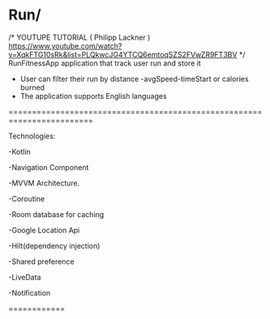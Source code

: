 # Run/
/*
YOUTUPE TUTORIAL  ( Philipp Lackner ) 
https://www.youtube.com/watch?v=XqkFTG10sRk&list=PLQkwcJG4YTCQ6emtoqSZS2FVwZR9FT3BV
*/
 RunFitnessApp application that track user run and store it
- User can filter their run by distance -avgSpeed-timeStart or calories burned 
- The application supports English languages

========================================================================

Technologies:

-Kotlin

-Navigation Component

-MVVM Architecture.

-Coroutine

-Room database for caching

-Google Location Api

-Hilt(dependency injection)

-Shared preference

-LiveData

-Notification

============
